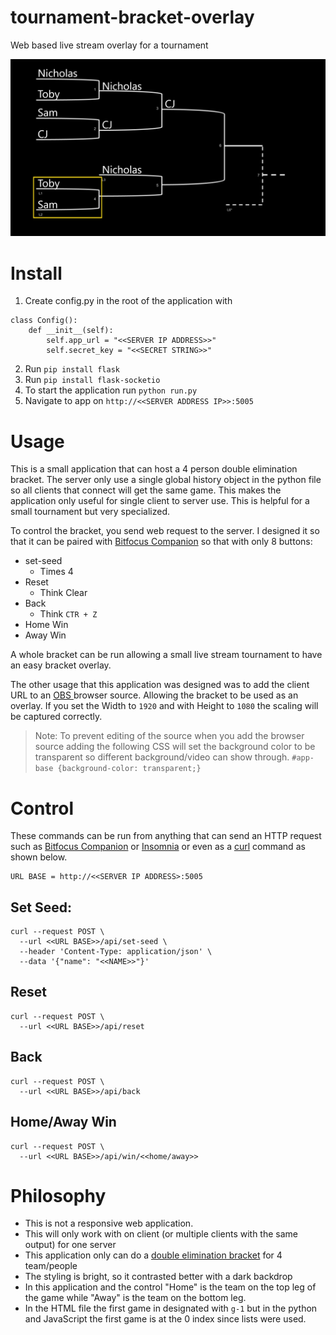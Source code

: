 # tournament-bracket-overlay
Web based live stream overlay for a tournament

![alt text](https://github.com/nicholasbabiak/tournament-bracket-overlay/blob/main/static/README_images/bracket-overlay-mid.png?raw=true)

# Install
1. Create config.py in the root of the application  with
```
class Config():
	def __init__(self):
		self.app_url = "<<SERVER IP ADDRESS>>"
		self.secret_key = "<<SECRET STRING>>"
```
2. Run `pip install flask`
3. Run `pip install flask-socketio`
4. To start the application run `python run.py`
5. Navigate to app on `http://<<SERVER ADDRESS IP>>:5005`

# Usage
This is a small application that can host a 4 person double elimination bracket. The server only use
a single global history object in the python file so all clients that connect will get the same game. This makes the
application only useful for single client to server use. This is helpful for a small tournament but very specialized.

To control the bracket, you send web request to the server. I designed it so that it can be paired with
[Bitfocus Companion](https://bitfocus.io/companion/) so that with only 8 buttons:
 * set-seed
   * Times 4
 * Reset
   * Think Clear
 * Back
   * Think `CTR + Z`
 * Home Win
 * Away Win

A whole bracket can be run allowing a small live stream tournament to have an easy bracket overlay.

The other usage that this application was designed was to add the client URL to an [OBS ](https://obsproject.com) browser
source. Allowing the bracket to be used as an overlay. If you set the Width to `1920` and with Height to `1080` the scaling
will be captured correctly.

> Note: To prevent editing of the source when you add the browser source adding the following CSS will set the background
color to be transparent so different background/video can show through. `#app-base {background-color: transparent;}`

# Control
These commands can be run from anything that can send an HTTP request such as
[Bitfocus Companion](https://bitfocus.io/companion/) or [Insomnia](https://insomnia.rest/) or even as a
[curl](https://curl.se/) command as shown below.
```
URL BASE = http://<<SERVER IP ADDRESS>:5005
```
## Set Seed:
```
curl --request POST \
  --url <<URL BASE>>/api/set-seed \
  --header 'Content-Type: application/json' \
  --data '{"name": "<<NAME>>"}'
```
## Reset
```
curl --request POST \
  --url <<URL BASE>>/api/reset
```
## Back
```
curl --request POST \
  --url <<URL BASE>>/api/back
```
## Home/Away Win
```
curl --request POST \
  --url <<URL BASE>>/api/win/<<home/away>>
```

# Philosophy
* This is not a responsive web application.
* This will only work with on client (or multiple clients with the same output) for one server
* This application only can do a [double elimination bracket](https://en.wikipedia.org/wiki/Double-elimination_tournament)
for 4 team/people
* The styling is bright, so it contrasted better with a dark backdrop
* In this application and the control "Home" is the team on the top leg of the game while "Away" is the team on the bottom
leg.
* In the HTML file the first game in designated with `g-1` but in the python and JavaScript the first game is at the 0 index
since lists were used.